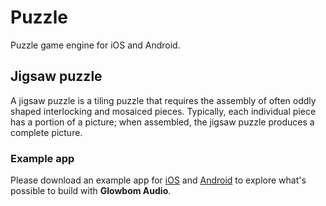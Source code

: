 # Puzzle
Puzzle game engine for iOS and Android.

## Jigsaw puzzle
A jigsaw puzzle is a tiling puzzle that requires the assembly of often oddly shaped interlocking and mosaiced pieces. Typically, each individual piece has a portion of a picture; when assembled, the jigsaw puzzle produces a complete picture.

### Example app

Please download an example app for [iOS](https://apps.apple.com/app/id1513246555) and [Android](https://play.google.com/store/apps/details?id=com.globalsculptor.jigsawpuzzle) to explore what's possible to build with **Glowbom Audio**.
